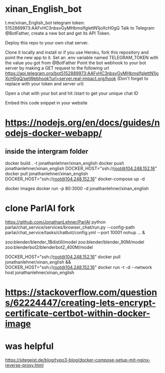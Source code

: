 # xinan_English_bot
t.me/xinan_English_bot 
telegram token: 5152889973:AAFvHC3nbsvGyMHbmsIfglettN1joXcH0gQ
Talk to Telegram @BotFather, create a new bot and get its API Token.

Deploy this repo to your own chat server.

Clone it locally and install or if you use Heroku, fork this repository and point the new app to it.
Set an .env variable named TELEGRAM_TOKEN with the value you got from @BotFather
Point the bot webhook to your bot server by making a GET request to the following url 
https://api.telegram.org/bot5152889973:AAFvHC3nbsvGyMHbmsIfglettN1joXcH0gQ/setWebhook?url=server.real-impact.org/hook (Don't forget to replace with your token and server url)

Open a chat with your bot and hit /start to get your unique chat ID

Embed this code snippet in your website

<script> 
    window.intergramId = "Your unique chat ID"
    window.intergramServer = "Server url"
</script>
<script id="intergram" type="text/javascript" src="<Server url>/js/widget.js"></script>


# https://nodejs.org/en/docs/guides/nodejs-docker-webapp/
## inside the intergram folder
docker build . -t jonathanlehner/xinan_english
docker push jonathanlehner/xinan_english
DOCKER_HOST="ssh://root@104.248.152.16" docker pull jonathanlehner/xinan_english
DOCKER_HOST="ssh://root@104.248.152.16" docker-compose up -d

docker images
docker run -p 80:3000 -d jonathanlehner/xinan_english

# clone ParlAI fork
https://github.com/JonathanLehner/ParlAI
python parlai/chat_service/services/browser_chat/run.py --config-path parlai/chat_service/tasks/chatbot/config.yml --port 10001
nohup ... &

zoo:blender/blender_1Bdistill/model
zoo:blender/blender_90M/model
zoo:blenderbot2/blenderbot2_400M/model


DOCKER_HOST="ssh://root@104.248.152.16" docker pull jonathanlehner/xinan_english && DOCKER_HOST="ssh://root@104.248.152.16" docker run -t -d --network host jonathanlehner/xinan_english

# https://stackoverflow.com/questions/62224447/creating-lets-encrypt-certificate-certbot-within-docker-image

# was helpful
https://sitegeist.de/blog/typo3-blog/docker-compose-setup-mit-nginx-reverse-proxy.html 
